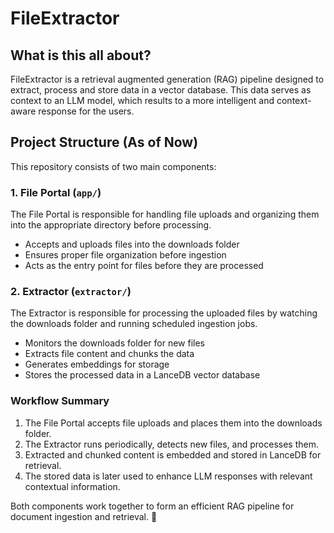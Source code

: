 # FileExtractor

## What is this all about?
FileExtractor is a retrieval augmented generation (RAG) pipeline designed to extract, process and store data in a vector database. This data serves as context to an LLM model, which results to a more intelligent and context-aware response for the users.

## Project Structure (As of Now)
This repository consists of two main components:

### 1. File Portal (`app/`)  
The File Portal is responsible for handling file uploads and organizing them into the appropriate directory before processing.
- Accepts and uploads files into the downloads folder
- Ensures proper file organization before ingestion
- Acts as the entry point for files before they are processed

### 2. Extractor (`extractor/`)
The Extractor is responsible for processing the uploaded files by watching the downloads folder and running scheduled ingestion jobs.
- Monitors the downloads folder for new files
- Extracts file content and chunks the data
- Generates embeddings for storage
- Stores the processed data in a LanceDB vector database

### Workflow Summary
1. The File Portal accepts file uploads and places them into the downloads folder.
2. The Extractor runs periodically, detects new files, and processes them.
3. Extracted and chunked content is embedded and stored in LanceDB for retrieval.
4. The stored data is later used to enhance LLM responses with relevant contextual information.

Both components work together to form an efficient RAG pipeline for document ingestion and retrieval. 🚀
